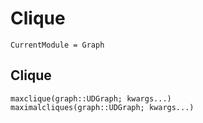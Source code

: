 
# Clique

```@meta
CurrentModule = Graph
```


## Clique

```@docs
maxclique(graph::UDGraph; kwargs...)
maximalcliques(graph::UDGraph; kwargs...)
```
